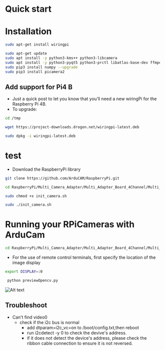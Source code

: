 # Quick start

# Installation
```Bash
sudo apt-get install wiringpi
```
```Bash
sudo apt-get update
sudo apt install -y python3-kms++ python3-libcamera
sudo apt install -y python3-pyqt5 python3-prctl libatlas-base-dev ffmpeg
sudo pip3 install numpy --upgrade
sudo pip3 install picamera2
```
## Add support for Pi4 B
- Just a quick post to let you know that you’ll need a new wiringPi for the Raspberry Pi 4B.
- To upgrade:
```bash
cd /tmp
```
```bash
wget https://project-downloads.drogon.net/wiringpi-latest.deb
```
```bash
sudo dpkg -i wiringpi-latest.deb
```
# test

- Download the RaspberryPi library 

```Bash
git clone https://github.com/ArduCAM/RaspberryPi.git
```
```Bash
cd RaspberryPi/Multi_Camera_Adapter/Multi_Adapter_Board_4Channel/Multi_Camera_Adapter_V2.2_python/ 
```
```Bash
sudo chmod +x init_camera.sh
```
```Bash
sudo ./init_camera.sh
```

# Running your RPiCameras with ArduCam
```Bash
cd RaspberryPi/Multi_Camera_Adapter/Multi_Adapter_Board_4Channel/Multi_Camera_Adapter_V2.2_python/ 
```
* For the use of remote control terminals, first specify the location of the image display
```Bash
export DISPLAY=:0
```
```Bash
 python previewOpencv.py
```
![Alt text](https://github.com/ArduCAM/RaspberryPi/blob/master/data/Multi_Camera_Adapter_Board_openCV3.0.png)


## Troubleshoot
- Can't find video0 
	- check if the i2c bus is normal
		- add dtparam=i2c_vc=on to /boot/config.txt,then reboot 
		- run i2cdetect -y 0 to check the devive's address.
		- if it does not detect the device's address, please check the ribbon cable connection to ensure it is not reversed.
		
